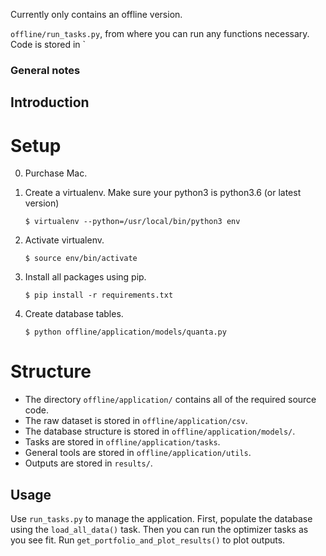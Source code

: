 Currently only contains an offline version.


`offline/run_tasks.py`, from where you can run any functions necessary. Code is stored in `


### General notes

## Introduction

# Setup
0. Purchase Mac.

1. Create a virtualenv. Make sure your python3 is python3.6 (or latest version)

    `$ virtualenv --python=/usr/local/bin/python3 env`

2. Activate virtualenv.

	`$ source env/bin/activate` 

3. Install all packages using pip.
    
    `$ pip install -r requirements.txt`

4. Create database tables.

    `$ python offline/application/models/quanta.py`

# Structure

* The directory `offline/application/` contains all of the required source code.
* The raw dataset is stored in `offline/application/csv`.
* The database structure is stored in `offline/application/models/`.
* Tasks are stored in `offline/application/tasks`.
* General tools are stored in `offline/application/utils`.
* Outputs are stored in `results/`.


## Usage

Use `run_tasks.py` to manage the application. First, populate the database using the `load_all_data()` task. Then you can run the optimizer tasks as you see fit. Run `get_portfolio_and_plot_results()` to plot outputs.




